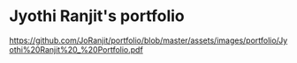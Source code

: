 # Jyothi Ranjit's portfolio

https://github.com/JoRanjit/portfolio/blob/master/assets/images/portfolio/Jyothi%20Ranjit%20_%20Portfolio.pdf
